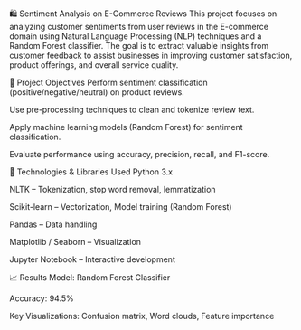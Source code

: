 🛍️ Sentiment Analysis on E-Commerce Reviews
This project focuses on analyzing customer sentiments from user reviews in the E-commerce domain using Natural Language Processing (NLP) techniques and a Random Forest classifier. The goal is to extract valuable insights from customer feedback to assist businesses in improving customer satisfaction, product offerings, and overall service quality.

📌 Project Objectives
Perform sentiment classification (positive/negative/neutral) on product reviews.

Use pre-processing techniques to clean and tokenize review text.

Apply machine learning models (Random Forest) for sentiment classification.

Evaluate performance using accuracy, precision, recall, and F1-score.

🧠 Technologies & Libraries Used
Python 3.x

NLTK – Tokenization, stop word removal, lemmatization

Scikit-learn – Vectorization, Model training (Random Forest)

Pandas – Data handling

Matplotlib / Seaborn – Visualization

Jupyter Notebook – Interactive development

📈 Results
Model: Random Forest Classifier

Accuracy: 94.5%

Key Visualizations: Confusion matrix, Word clouds, Feature importance

